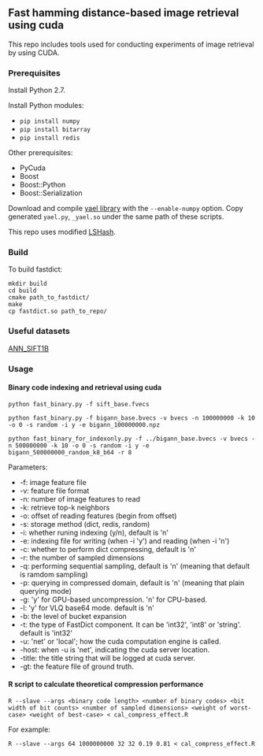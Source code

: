 ## Fast hamming distance-based image retrieval using cuda

This repo includes tools used for conducting experiments of image retrieval by using CUDA.

### Prerequisites

Install Python 2.7.

Install Python modules:

- `pip install numpy`
- `pip install bitarray`
- `pip install redis`
	
Other prerequisites:

* PyCuda
* Boost
* Boost::Python
* Boost::Serialization

Download and compile [yael library](https://gforge.inria.fr/projects/yael) with the `--enable-numpy` option. Copy generated `yael.py`, `_yael.so` under the same path of these scripts.


This repo uses modified [LSHash](https://github.com/kayzh/LSHash).

### Build

To build fastdict:

    mkdir build
    cd build
    cmake path_to_fastdict/
    make
    cp fastdict.so path_to_repo/

### Useful datasets

[ANN_SIFT1B](http://corpus-texmex.irisa.fr/)


### Usage


#### Binary code indexing and retrieval using cuda

	python fast_binary.py -f sift_base.fvecs

	python fast_binary.py -f bigann_base.bvecs -v bvecs -n 100000000 -k 10 -o 0 -s random -i y -e bigann_100000000.npz

    python fast_binary_for_indexonly.py -f ../bigann_base.bvecs -v bvecs -n 500000000 -k 10 -o 0 -s random -i y -e bigann_500000000_random_k8_b64 -r 8

Parameters:

* -f: image feature file
* -v: feature file format
* -n: number of image features to read
* -k: retrieve top-k neighbors
* -o: offset of reading features (begin from offset)
* -s: storage method (dict, redis, random)
* -i: whether runing indexing (y/n), default is 'n'
* -e: indexing file for writing (when -i 'y') and reading (when -i 'n')
* -c: whether to perform dict compressing, default is 'n'
* -r: the number of sampled dimensions
* -q: performing sequential sampling, default is 'n' (meaning that default is ramdom sampling)
* -p: querying in compressed domain, default is 'n' (meaning that plain querying mode)
* -g: 'y' for GPU-based uncompression. 'n' for CPU-based.
* -l: 'y' for VLQ base64 mode. default is 'n'
* -b: the level of bucket expansion
* -t: the type of FastDict component. It can be 'int32', 'int8' or 'string'. default is 'int32'
* -u: 'net' or 'local'; how the cuda computation engine is called.
* -host: when -u is 'net', indicating the cuda server location.
* -title: the title string that will be logged at cuda server.
* -gt: the feature file of ground truth.

#### R script to calculate theoretical compression performance

    R --slave --args <binary code length> <number of binary codes> <bit width of bit counts> <number of sampled dimensions> <weight of worst-case> <weight of best-case> < cal_compress_effect.R

For example:

    R --slave --args 64 1000000000 32 32 0.19 0.81 < cal_compress_effect.R




